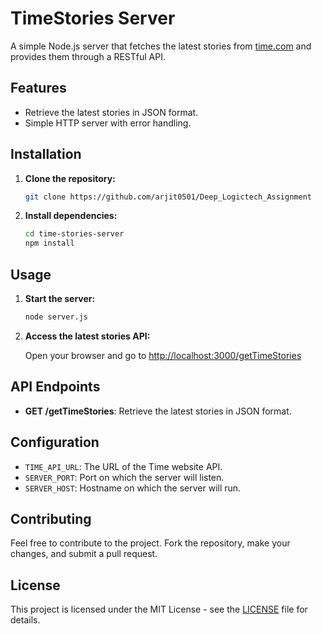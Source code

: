 # TimeStories Server

A simple Node.js server that fetches the latest stories from [time.com](https://time.com) and provides them through a RESTful API.

## Features

- Retrieve the latest stories in JSON format.
- Simple HTTP server with error handling.

## Installation

1. **Clone the repository:**

    ```bash
    git clone https://github.com/arjit0501/Deep_Logictech_Assignment
    ```

2. **Install dependencies:**

    ```bash
    cd time-stories-server
    npm install
    ```

## Usage

1. **Start the server:**

    ```bash
    node server.js
    ```

2. **Access the latest stories API:**

    Open your browser and go to [http://localhost:3000/getTimeStories](http://localhost:3000/getTimeStories)

## API Endpoints

- **GET /getTimeStories**: Retrieve the latest stories in JSON format.

## Configuration

- `TIME_API_URL`: The URL of the Time website API.
- `SERVER_PORT`: Port on which the server will listen.
- `SERVER_HOST`: Hostname on which the server will run.

## Contributing

Feel free to contribute to the project. Fork the repository, make your changes, and submit a pull request.

## License

This project is licensed under the MIT License - see the [LICENSE](LICENSE) file for details.
